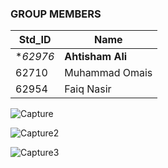 
### GROUP MEMBERS ###
Std_ID | Name
------------ | -------------
**62976* | **Ahtisham Ali** <!--Group Leader-->
62710 | Muhammad Omais
62954 | Faiq Nasir


![Capture](https://user-images.githubusercontent.com/77566403/148678046-53c4f852-371c-4ccf-91ae-f995ba81b5ba.PNG)



![Capture2](https://user-images.githubusercontent.com/77566403/148678052-1226ba66-cadf-450d-b89c-26e3d0e7a90b.PNG)


![Capture3](https://user-images.githubusercontent.com/77566403/148678061-50e7375c-9ae2-455b-97c1-43154aa89e5b.PNG)
